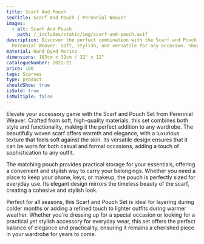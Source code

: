 ```yaml
---
title: Scarf And Pouch
seoTitle: Scarf And Pouch | Perennial Weaver
images:
  - alt: Scarf And Pouch
    path: /_includes/static/img/scarf-and-pouch.avif
description: Discover the perfect combination with the Scarf and Pouch set from
  Perennial Weaver. Soft, stylish, and versatile for any occasion. Shop now!
material: Hand Dyed Merino
dimensions: 183cm x 32cm / 32" x 12"
catalogueNumber: 2022-21
price: 100
tags: Scarves
type: product
shouldShow: true
isSold: true
isMultiple: false
---
```

Elevate your accessory game with the Scarf and Pouch Set from Perennial Weaver. Crafted from soft, high-quality materials, this set combines both style and functionality, making it the perfect addition to any wardrobe. The beautifully woven scarf offers warmth and elegance, with a luxurious texture that feels soft against the skin. Its versatile design ensures that it can be worn for both casual and formal occasions, adding a touch of sophistication to any outfit.

The matching pouch provides practical storage for your essentials, offering a convenient and stylish way to carry your belongings. Whether you need a place to keep your phone, keys, or makeup, the pouch is perfectly sized for everyday use. Its elegant design mirrors the timeless beauty of the scarf, creating a cohesive and stylish look.

Perfect for all seasons, this Scarf and Pouch Set is ideal for layering during colder months or adding a refined touch to lighter outfits during warmer weather. Whether you're dressing up for a special occasion or looking for a practical yet stylish accessory for everyday wear, this set offers the perfect balance of elegance and practicality, ensuring it remains a cherished piece in your wardrobe for years to come.
